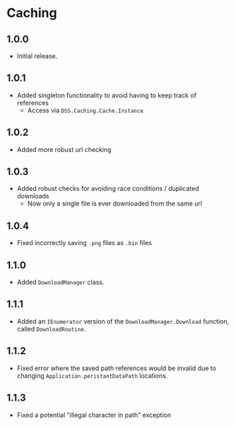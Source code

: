 # Caching

## 1.0.0

- Initial release.

## 1.0.1

- Added singleton functionality to avoid having to keep track of references
    - Access via `DSS.Caching.Cache.Instance`

## 1.0.2

- Added more robust url checking

## 1.0.3

- Added robust checks for avoiding race conditions / duplicated downloads
    - Now only a single file is ever downloaded from the same url

## 1.0.4

- Fixed incorrectly saving `.png` files as `.bin` files

## 1.1.0

- Added `DownloadManager` class.

## 1.1.1

- Added an `IEnumerator` version of the `DownloadManager.Download` function, called `DownloadRoutine`.

## 1.1.2

- Fixed error where the saved path references would be invalid due to changing `Application.peristantDataPath` locations.

## 1.1.3

- Fixed a potential "illegal character in path" exception